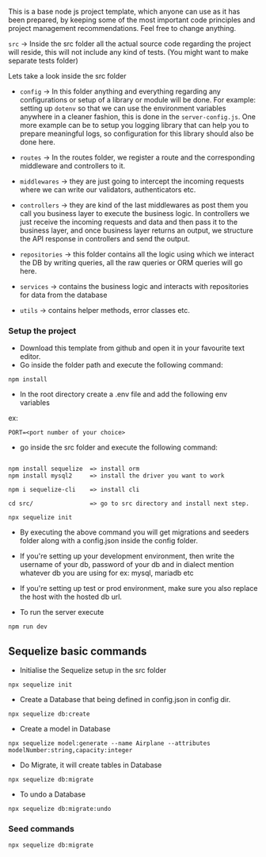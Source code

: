 This is a base node js project template, which anyone can use as it has been prepared, by keeping some of the most important code principles and project management recommendations. Feel free to change anything.

`src` -> Inside the src folder all the actual source code regarding the project will reside, this will not include any kind of tests. (You might want to make separate tests folder)

Lets take a look inside the src folder

- `config` -> In this folder anything and everything regarding any configurations or setup of a library or module will be done. For example: setting up `dotenv` so that we can use the environment variables anywhere in a cleaner fashion, this is done in the `server-config.js`. One more example can be to setup you logging library that can help you to prepare meaningful logs, so configuration for this library should also be done here.

- `routes` -> In the routes folder, we register a route and the corresponding middleware and controllers to it.

- `middlewares` -> they are just going to intercept the incoming requests where we can write our validators, authenticators etc.

- `controllers` -> they are kind of the last middlewares as post them you call you business layer to execute the business logic. In controllers we just receive the incoming requests and data and then pass it to the business layer, and once business layer returns an output, we structure the API response in controllers and send the output.

- `repositories` -> this folder contains all the logic using which we interact the DB by writing queries, all the raw queries or ORM queries will go here.

- `services` -> contains the business logic and interacts with repositories for data from the database

- `utils` -> contains helper methods, error classes etc.

### Setup the project

- Download this template from github and open it in your favourite text editor.
- Go inside the folder path and execute the following command:

```
npm install
```

- In the root directory create a .env file and add the following env variables

ex:

```
PORT=<port number of your choice>
```

- go inside the src folder and execute the following command:

```

npm install sequelize  => install orm
npm install mysql2     => install the driver you want to work

npm i sequelize-cli    => install cli

cd src/                => go to src directory and install next step.

npx sequelize init
```

- By executing the above command you will get migrations and seeders folder along with a config.json inside the config folder.

- If you're setting up your development environment, then write the username of your db, password of your db and in dialect mention whatever db you are using for ex: mysql, mariadb etc

- If you're setting up test or prod environment, make sure you also replace the host with the hosted db url.

- To run the server execute

```
npm run dev
```

## Sequelize basic commands

- Initialise the Sequelize setup in the src folder

```
npx sequelize init
```

- Create a Database that being defined in config.json in config dir.

```
npx sequelize db:create
```

- Create a model in Database

```
npx sequelize model:generate --name Airplane --attributes modelNumber:string,capacity:integer
```

- Do Migrate, it will create tables in Database

```
npx sequelize db:migrate
```

- To undo a Database

```
npx sequelize db:migrate:undo
```

### Seed commands

```
npx sequelize db:migrate
```
